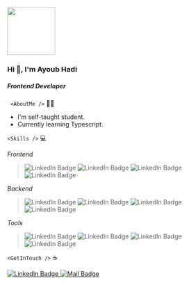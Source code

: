 <img align='center' src="https://media0.giphy.com/media/RcsonxhFOqAdOiHeWB/giphy.gif?cid=790b7611c1e084726ed4e1eac0e8802ef0af16dd2775fc8a&rid=giphy.gif&ct=s" height="110" />

### Hi :wave:, I'm Ayoub Hadi

##### _Frontend Developer_

` <AboutMe />` :man_shrugging:

- I'm self-taught student.
- Currently learning Typescript.

`<Skills />` :computer:

_Frontend_

> <img src="https://img.shields.io/badge/Html-orangered?style=for-the-badge&logo=html5&logoColor=white" alt="LinkedIn Badge"/>
> <img src="https://img.shields.io/badge/Css-0a66c2?style=for-the-badge&logo=css3&logoColor=white" alt="LinkedIn Badge"/>
> <img src="https://img.shields.io/badge/Javascirpt-yellow?style=for-the-badge&logo=javascript&logoColor=white" alt="LinkedIn Badge"/>
> <img src="https://img.shields.io/badge/React-0a66c2?style=for-the-badge&logo=react&logoColor=white" alt="LinkedIn Badge"/>

_Backend_

> <img src="https://img.shields.io/badge/Node-green?style=for-the-badge&logo=node.js&logoColor=white" alt="LinkedIn Badge"/>
> <img src="https://img.shields.io/badge/Express-black?style=for-the-badge&logo=express&logoColor=white" alt="LinkedIn Badge"/>
> <img src="https://img.shields.io/badge/Graphql-purple?style=for-the-badge&logo=graphql&logoColor=white" alt="LinkedIn Badge"/>
> <img src="https://img.shields.io/badge/MongoDB-green?style=for-the-badge&logo=mongodb&logoColor=white" alt="LinkedIn Badge"/>

_Tools_

> <img src="https://img.shields.io/badge/Jest-red?style=for-the-badge&logo=jest&logoColor=white" alt="LinkedIn Badge"/>
> <img src="https://img.shields.io/badge/Storybook-pink?style=for-the-badge&logo=storybook&logoColor=white" alt="LinkedIn Badge"/>
> <img src="https://img.shields.io/badge/Redux-purple?style=for-the-badge&logo=redux&logoColor=white" alt="LinkedIn Badge"/>
> <img src="https://img.shields.io/badge/Nextjs-black?style=for-the-badge&logo=next.js&logoColor=white" alt="LinkedIn Badge"/>

`<GetInTouch />` :coffee:

<a href="https://www.linkedin.com/in/ayoub-hadi-a8a023243/">
    <img src="https://img.shields.io/badge/LinkedIn-0a66c2?style=for-the-badge&logo=linkedin&logoColor=white" alt="LinkedIn Badge"/>
</a>   
<a href="mailto: eyub.kh@gmail.com">
    <img src="https://img.shields.io/badge/Mail-orangered?style=for-the-badge&logo=gmail&logoColor=white" alt="Mail Badge"/>
</a>
